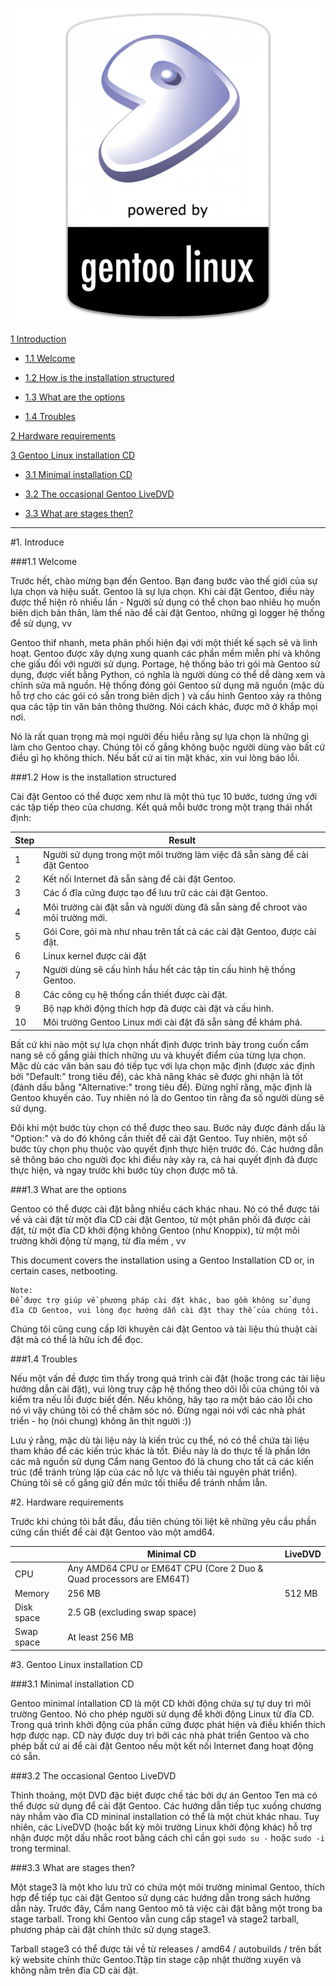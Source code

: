 <p align="center" ><img src="https://github.com/thanhnhut/sysadmin_level1/blob/master/Gentoo_Linux/Images/1.png" /></p>

[1 Introduction](#1)

 - [1.1 Welcome](#11)
    
 - [1.2 How is the installation structured](#12)
    
 - [1.3 What are the options](#13)
    
 - [1.4 Troubles](#14)

[2 Hardware requirements](#2)

[3 Gentoo Linux installation CD](#3)

 - [3.1 Minimal installation CD](#31)
    
 - [3.2 The occasional Gentoo LiveDVD](#32)
    
 - [3.3 What are stages then?](#33)

---

<a name="1"></a>
#1. Introduce

###1.1 Welcome

Trước hết, chào mừng bạn đến Gentoo. Bạn đang bước vào thế giới của sự lựa chọn và hiệu suất. Gentoo là sự lựa chọn. Khi cài đặt Gentoo, điều này được thể hiện rõ nhiều lần - Người sử dụng có thể chọn bao nhiêu họ muốn biên dịch bản thân, làm thế nào để cài đặt Gentoo, những gì logger hệ thống để sử dụng, vv

Gentoo thif nhanh,  meta phân phối hiện đại với một thiết kế sạch sẽ và linh hoạt. Gentoo được xây dựng xung quanh các phần mềm miễn phí và không che giấu đối với người sử dụng. Portage, hệ thống bảo trì gói mà Gentoo sử dụng, được viết bằng Python, có nghĩa là người dùng có thể dễ dàng xem và chỉnh sửa mã nguồn. Hệ thống đóng gói Gentoo sử dụng mã nguồn (mặc dù hỗ trợ cho các gói có sẵn trong biên dịch ) và cấu hình Gentoo xảy ra thông qua các tập tin văn bản thông thường. Nói cách khác, được mở ở khắp mọi nơi.

Nó là rất quan trọng mà mọi người đều hiểu rằng sự lựa chọn là những gì làm cho Gentoo chạy. Chúng tôi cố gắng không buộc người dùng vào bất cứ điều gì họ không thích. Nếu bất cứ ai tin mặt khác,  xin vui lòng báo lỗi.


<a name="12"></a>
###1.2 How is the installation structured

Cài đặt Gentoo có thể được xem như là một thủ tục 10 bước, tương ứng với các tập tiếp theo của chương. Kết quả mỗi bước trong một trạng thái nhất định:

Step|Result 
-----|-------
1|Người sử dụng trong một môi trường làm việc đã sẵn sàng để cài đặt Gentoo
2|Kết nối Internet đã sẵn sàng để cài đặt Gentoo.
3|Các ổ đĩa cứng được tạo để lưu trữ các cài đặt Gentoo.
4|Môi trường cài đặt sẵn và người dùng đã sẵn sàng để chroot vào môi trường mới.
5|Gói Core, gói mà như nhau trên tất cả các cài đặt Gentoo, được cài đặt.
6|Linux kernel được cài đặt
7|Người dùng sẽ cấu hình hầu hết các tập tin cấu hình hệ thống Gentoo.
8|Các công cụ hệ thống cần thiết được cài đặt.
9|Bộ nạp khởi động thích hợp đã được cài đặt và cấu hình.
10|Môi trường Gentoo Linux mới cài đặt đã sẵn sàng để khám phá.


Bất cứ khi nào một sự lựa chọn nhất định được trình bày trong cuốn cẩm nang sẽ cố gắng giải thích những ưu và khuyết điểm của từng lựa chọn. Mặc dù các văn bản sau đó tiếp tục với lựa chọn mặc định (được xác định bởi "Default:" trong tiêu đề), các khả năng khác sẽ được ghi nhận là tốt (đánh dấu bằng "Alternative:" trong tiêu đề). Đừng nghĩ rằng, mặc định là Gentoo khuyến cáo. Tuy nhiên nó là do Gentoo tin rằng đa số người dùng sẽ sử dụng.

Đôi khi một bước tùy chọn có thể được theo sau. Bước này được đánh dấu là "Option:" và do đó không cần thiết để cài đặt Gentoo. Tuy nhiên, một số bước tùy chọn phụ thuộc vào quyết định thực hiện trước đó. Các hướng dẫn sẽ thông báo cho người đọc khi điều này xảy ra, cả hai quyết định đã được thực hiện, và ngay trước khi bước tùy chọn được mô tả.


<a name="13"></a>
###1.3 What are the options

Gentoo có thể được cài đặt bằng nhiều cách khác nhau. Nó có thể được tải về và cài đặt từ một đĩa CD cài đặt Gentoo, từ một phân phối đã được cài đặt, từ một đĩa CD khởi động không Gentoo (như Knoppix), từ một môi trường khởi động từ mạng, từ đĩa mềm , vv

This document covers the installation using a Gentoo Installation CD or, in certain cases, netbooting. 

```
Note:
Để được trợ giúp về phương pháp cài đặt khác, bao gồm không sử dụng đĩa CD Gentoo, vui lòng đọc hướng dẫn cài đặt thay thế của chúng tôi.
```

Chúng tôi cũng cung cấp lời khuyên cài đặt Gentoo và tài liệu thủ thuật cài đặt mà có thể là hữu ích để đọc.

<a name="14"></a>
###1.4 Troubles

Nếu một vấn đề được tìm thấy trong quá trình cài đặt (hoặc trong các tài liệu hướng dẫn cài đặt), vui lòng truy cập hệ thống theo dõi lỗi của chúng tôi và kiểm tra nếu lỗi được biết đến. Nếu không, hãy tạo ra một báo cáo lỗi cho nó vì vậy chúng tôi có thể chăm sóc nó. Đừng ngại nói với các nhà phát triển - họ (nói chung) không ăn thịt người :))

Lưu ý rằng, mặc dù tài liệu này là kiến trúc cụ thể, nó có thể chứa tài liệu tham khảo để các kiến trúc khác là tốt. Điều này là do thực tế là phần lớn các mã nguồn sử dụng Cẩm nang Gentoo đó là chung cho tất cả các kiến trúc (để tránh trùng lặp của các nỗ lực và thiếu tài nguyên phát triển). Chúng tôi sẽ cố gắng giữ  đến mức tối thiểu để tránh nhầm lẫn.


<a name="2"></a>
#2. Hardware requirements

Trước khi chúng tôi bắt đầu, đầu tiên chúng tôi liệt kê những yêu cầu phần cứng cần thiết để cài đặt Gentoo vào một amd64.

||Minimal CD|LiveDVD
------------|----------|--------            
CPU| 	Any AMD64 CPU or EM64T CPU (Core 2 Duo & Quad processors are EM64T)|
Memory|256 MB|512 MB
Disk space|2.5 GB (excluding swap space)|
Swap space|At least 256 MB| 


<a name="3"></a>
#3. Gentoo Linux installation CD

###3.1 Minimal installation CD

Gentoo minimal íntallation CD là một CD khởi động chứa sự tự duy trì môi trường Gentoo. Nó cho phép người sử dụng để khởi động Linux từ đĩa CD. Trong quá trình khởi động của phần cứng được phát hiện và điều khiển thích hợp được nạp. CD này được duy trì bởi các nhà phát triển Gentoo và cho phép bất cứ ai để cài đặt Gentoo nếu một kết nối Internet đang hoạt động có sẵn.

###3.2 The occasional Gentoo LiveDVD

Thỉnh thoảng, một DVD đặc biệt được chế tác bởi dự án Gentoo Ten mà có thể được sử dụng để cài đặt Gentoo. Các hướng dẫn tiếp tục xuống chương này nhắm vào đĩa CD mininal installation có thể là một chút khác nhau. Tuy nhiên, các LiveDVD (hoặc bất kỳ môi trường Linux khởi động khác) hỗ trợ nhận được một dấu nhắc root bằng cách chỉ cần gọi ```sudo su -``` hoặc ```sudo -i``` trong terminal.

###3.3 What are stages then?

Một stage3 là một kho lưu trữ có chứa một môi trường minimal Gentoo, thích hợp để tiếp tục cài đặt Gentoo sử dụng các hướng dẫn trong sách hướng dẫn này. Trước đây, Cẩm nang Gentoo mô tả việc cài đặt bằng một trong ba stage tarball. Trong khi Gentoo vẫn cung cấp stage1 và stage2 tarball, phương pháp cài đặt chính thức sử dụng stage3.

Tarball stage3 có thể được tải về từ releases / amd64 / autobuilds / trên bất kỳ website chính thức Gentoo.Ttập tin stage cập nhật thường xuyên và không nằm trên đĩa CD cài đặt.

